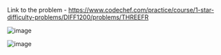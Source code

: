 Link to the problem - https://www.codechef.com/practice/course/1-star-difficulty-problems/DIFF1200/problems/THREEFR


![image](https://github.com/Haleshot/Competitive-Programming/assets/57552973/a7201324-4520-42f9-9047-41f79b6fb71e)

![image](https://github.com/Haleshot/Competitive-Programming/assets/57552973/1171b85b-e3b5-496c-a87e-b1e541b37a29)
